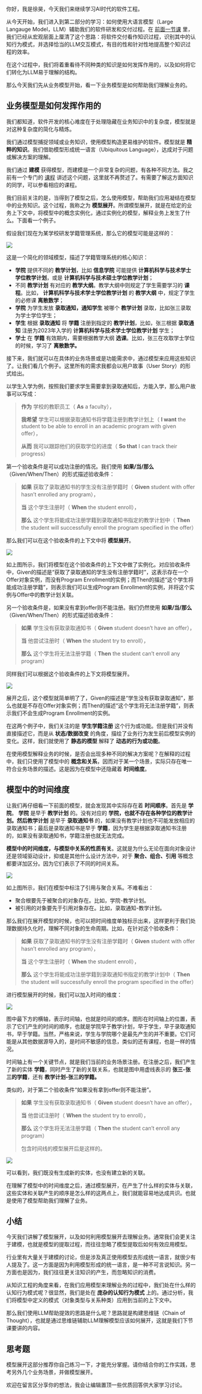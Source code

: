 你好，我是徐昊，今天我们来继续学习AI时代的软件工程。

从今天开始，我们进入到第二部分的学习：如何使用大语言模型（Large Langauge Model，LLM）辅助我们的软件研发和交付过程。在 [前面一节课](https://time.geekbang.org/column/article/760312) 里，我们已经从宏观层面上厘清了这个思路：将软件交付看作知识过程，识别其中的认知行为模式，并选择恰当的LLM交互模式，有目的性和针对性地提高整个知识过程的效率。

在这个过程中，我们将着重看待不同种类的知识是如何发挥作用的，以及如何将它们转化为LLM易于理解的结构。

那么今天我们先从业务模型开始，看一下业务模型是如何帮助我们理解业务的。

## 业务模型是如何发挥作用的

我们都知道，软件开发的核心难度在于处理隐藏在业务知识中的复杂度，模型就是对这种复杂度的简化与精炼。

我们通过模型捕捉领域或业务知识，使用模型构造更易维护的软件。模型就是 **精粹的知识**。我们借助模型形成统一语言（Ubiquitous Language），达成对于问题或解决方案的理解。

我们通过 **建模** 获得模型，而建模是一个非常复杂的问题，有各种不同方法。我之前有一个专门的 [课程](https://time.geekbang.org/column/article/392869) 讲述这个问题，这里就不再赘述了。有需要了解这方面知识的同学，可以参看相应的课程。

我们目前关注的是，当得到了模型之后，怎么使用模型，帮助我们应用凝结在模型中的业务知识。这个过程，我称之为 **模型展开**。所谓模型展开，就是在给定的业务上下文中，将模型中的概念实例化，通过实例化的模型，解释业务上发生了什么。下面看一个例子。

假设我们现在为某学校研发学籍管理系统，那么它的模型可能是这样的：

![](https://static001.geekbang.org/resource/image/de/12/decd1dd192273cdae0086534dacdee12.jpg?wh=1845x1045)

这是一个简化的领域模型，描述了学籍管理系统的核心知识：

- **学院** 提供不同的 **教学计划**，比如 **信息学院** 可能提供 **计算机科学与技术学士学位教学计划**，或是 **计算机科学与技术硕士学位教学计划**；
- 不同 **教学计划** 有对应的 **教学大纲**。教学大纲中则规定了学生需要学习的 **课程**。比如， **计算机科学与技术学士学位教学计划** 的 **教学大纲** 中，规定了学生的必修课 **离散数学**；
- **学院** 为学生发放 **录取通知，通知学生** 被哪个 **教学计划** 录取，比如张三录取为学士学位学生；
- **学生** 根据 **录取通知** 将 **学籍** 注册到指定的 **教学计划**，比如，张三根据 **录取通知** 注册为2023年入学的 **计算机科学与技术学士学位教学计划** 学生；
- **学士** 在 **学籍** 有效期内，需要根据教学大纲 **选课**。比如，张三在攻取学士学位的时候，学习了 **离散数学。**

接下来，我们就可以在具体的业务场景或是功能需求中，通过模型来应用这些知识了。让我们看几个例子。这里所有的需求我都会以用户故事（User Story）的形式给出。

以学生入学为例，按照我们要求学生需要拿到录取通知后，方能入学，那么用户故事可以写成：

> **作为** 学校的教职员工（ **As** a faculty），
>
> **我希望** 学生可以根据录取通知书将学籍注册到教学计划上（ **I want** the student to be able to enroll in an academic program with given offer），
>
> **从而** 我可以跟踪他们的获取学位的进度（ **So that** I can track their progress）

第一个验收条件是可以成功注册的情况。我们使用 **如果/当/那么**（Given/When/Then）的形式描述验收条件：

> **如果** 获取了录取通知书的学生没有注册学籍时（ **Given** student with offer hasn’t enrolled any program），
>
> **当** 这个学生注册时（ **When** the student enroll），
>
> **那么** 这个学生将能成功注册学籍到录取通知书指定的教学计划中（ **Then** the student will successfully enroll the program specified in the offer）

那么我们可以在这个验收条件的上下文中将 **模型展开**。

![](https://static001.geekbang.org/resource/image/b0/cc/b0f8110eb0fe8efyyb68c6a7663a44cc.jpg?wh=1920x1031)

如上图所示，我们将模型在这个验收条件的上下文中做了实例化。对应验收条件中，Given的描述是“获取了录取通知的学生没有注册学籍时”，这表示存在一个Offer对象实例，而没有Program Enrollment的实例；而Then的描述“这个学生将能成功注册学籍”，则表示我们可以生成Program Enrollment的实例，并将这个实例与Offer中的教学计划关联。

另一个验收条件是，如果没有拿到offer则不能注册。我们仍然使用 **如果/当/那么**（Given/When/Then）的形式描述验收条件：

> **如果** 学生没有获取录取通知书（ **Given** student doesn’t have an offer），
>
> **当** 他尝试注册时（ **When** the student try to enroll），
>
> **那么** 这个学生将无法注册学籍（ **Then** the student can’t enroll any program）

同样我们可以根据这个验收条件的上下文将模型展开。

![](https://static001.geekbang.org/resource/image/4f/43/4f9fab0yy9d841c1c0f0d08380621f43.jpg?wh=1920x1026)

展开之后，这个模型就简单明了了，Given的描述是“学生没有获取录取通知”，那么也就是不存在Offer对象实例；而Then的描述“这个学生将无法注册学籍”，则表示我们不会生成Program Enrollment的实例。

在这两个例子中，我们关注的是 **学生学籍注册** 这个行为或功能。但是我们并没有直接描述它，而是从 **状态/数据改变** 的角度，描绘了业务行为发生前后模型实例的变化。这样，我们就使用了 **静态的模型** 解释了 **动态的行为或功能**。

在使用模型解释业务的时候，是否会出现多种不同的解决方案呢？在解释的过程中，我们只使用了模型中的 **概念和关系**，因而对于某一个场景，实际只存在唯一符合业务场景的描述。这是因为在模型中还隐藏着 **时间维度**。

## 模型中的时间维度

让我们再仔细看一下前面的模型，就会发现其中实际存在着 **时间顺序**。首先是 **学院**。 **学院** 是早于 **教学计划** 的。没有对应的 **学院，也就不存在各种学位的教学计划。然后教学计划** 是早于 **录取通知书** 的，如果没有教学计划也不可能发放相应的录取通知书；最后是录取通知书是早于 **学籍**，因为学生是根据录取通知书注册的，如果没有录取通知书，学籍注册也就无法完成。

**模型中的时间维度，与模型中关系的性质有关**。这就是为什么无论在面向对象设计还是领域驱动设计，抑或是其他什么设计方法中，对于 **聚合、组合、引用** 等概念都要详加区分。因为它们表示了不同的时间关系。

![](https://static001.geekbang.org/resource/image/f6/f8/f6d2195b470264ca6a3cce3004f14cf8.jpg?wh=1796x980)

如上图所示，我们在模型中标注了引用与聚合关系。不难看出：

- 聚合根要先于被聚合的对象存在。比如，学院-教学计划。
- 被引用的对象要先于引用对象存在。比如，录取通知-教学计划。

那么我们在展开模型的时候，也可以把时间维度单独标示出来，这样更利于我们处理数据持久化时，理解不同对象的生命周期。比如，在针对这个验收条件：

> **如果** 获取了录取通知书的学生没有注册学籍时（ **Given** student with offer hasn’t enrolled any program），
>
> **当** 这个学生注册时（ **When** the student enroll），
>
> **那么** 这个学生将能成功注册学籍到录取通知书指定的教学计划中（ **Then** the student will successfully enroll the program specified in the offer）

进行模型展开的时候，我们可以加入时间的维度：

![](https://static001.geekbang.org/resource/image/64/fa/6475edeb0f4585604399e39e42bdf3fa.jpg?wh=1921x1096)

图中最下方的横轴，表示时间轴，也就是时间的顺序。图形在时间轴上的位置，表示了它们产生的时间的顺序，也就是学院早于教学计划，早于学生，早于录取通知书，早于学籍。当然，严格来说，学生与学院哪个是最先产生的并不重要。它们可能是从其他数据源导入的，是时间不敏感的信息，类似的还有课程，也是一样的情况。

时间轴上有一个关键节点，就是我们当前的业务场景注册。在注册之后，我们产生了新的实体 **学籍**，同时产生了新的关联关系，也就是图中用虚线表示的 **张三-张三的学籍**，还有 **教学计划-张三的学籍。**

类似的，对于第二个验收条件“如果没有拿到offer则不能注册”。

> **如果** 学生没有获取录取通知书（ **Given** student doesn’t have an offer），
>
> **当** 他尝试注册时（ **When** the student try to enroll），
>
> **那么** 这个学生将无法注册学籍（ **Then** the student can’t enroll any program）
>
> 包含时间线的模型展开后是这样的。

![](https://static001.geekbang.org/resource/image/5d/e0/5d30b5a8767611267b6c8e465e3d0ce0.jpg?wh=1920x1086)

可以看到，我们既没有生成新的实体，也没有建立新的关联。

在理解了模型中的时间维度之后，通过模型展开，在产生了什么样的实体与关联，这些实体和关联产生的顺序是怎么样的这两点上，我们就能容易地达成共识。也就是使用了模型帮助我们理解了业务。

## 小结

今天我们讲解了模型展开，以及如何利用模型展开去理解业务。通常我们会更关注于建模，也就是模型的提取过程，而往往忽略了模型提取后如何有效应用模型。

行业里有大量关于建模的讨论，但是涉及真正使用模型去形成统一语言，就很少有人提及了。这一方面是因为利用模型形成的统一语言，是一种不可言说知识。另一方面也是因为，我们往往更关注知识的产生，而忽略知识的消费。

从知识工程的角度来看，在我们应用模型来理解业务的过程中，我们处在什么样的认知行为模式呢？很显然，我们是处在 **庞杂的认知行为模式** 上的。通过分析，我们将模型中定义的模式（对象类型与关系种类）应用到当前的上下文中。

那么我们使用LLM帮助提效的思路是什么呢？思路就是构建思维链（Chain of Thought），也就是通过思维链辅助LLM理解模型应该如何展开，这就是我们下节课要讲的内容。

## 思考题

模型展开这部分推荐你自己练习一下，才能充分掌握。请你结合你的工作实践，思考另外几个业务场景，并做模型展开。

欢迎在留言区分享你的想法，我会让编辑置顶一些优质回答供大家学习讨论。